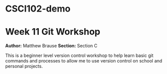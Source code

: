 # CSCI102-demo
# Week 11 Git Workshop
**Author:** Matthew Brause
**Section:** Section C

This is a beginner level version control workshop to help learn basic git commands and processes to allow me to use version control on school and personal projects.
